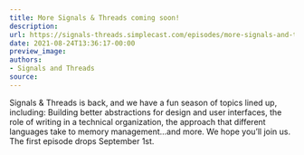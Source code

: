 ```yaml
---
title: More Signals & Threads coming soon!
description:
url: https://signals-threads.simplecast.com/episodes/more-signals-and-threads-coming-soon-bZXFSWKN
date: 2021-08-24T13:36:17-00:00
preview_image:
authors:
- Signals and Threads
source:
---
```


<p>Signals &amp; Threads is back, and we have a fun season of topics lined up, including: Building better abstractions for design and user interfaces, the role of writing in a technical organization, the approach that different languages take to memory management...and more. We hope you’ll join us. The first episode drops September 1st.</p>

